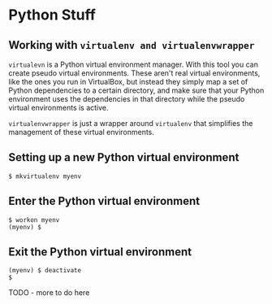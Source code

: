 # Python Stuff

## Working with `virtualenv and virtualenvwrapper`

`virtualevn` is a Python virtual environment manager. With this tool you can create pseudo virtual environments. These aren't real virtual environments, like the ones you run in VirtualBox, but instead they simply map a set of Python dependencies to a certain directory, and make sure that your Python environment uses the dependencies in that directory while the pseudo virtual environments is active.

`virtualenvwrapper` is just a wrapper around `virtualenv` that simplifies the management of these virtual environments.

## Setting up a new Python virtual environment
```
$ mkvirtualenv myenv
```

## Enter the Python virtual environment
```
$ workon myenv
(myenv) $ 
```

## Exit the Python virtual environment
```
(myenv) $ deactivate
$
```

TODO - more to do here
